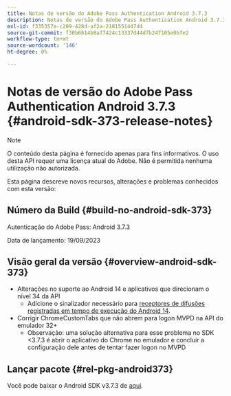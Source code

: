 ```yaml
---
title: Notas de versão do Adobe Pass Authentication Android 3.7.3
description: Notas de versão do Adobe Pass Authentication Android 3.7.3
exl-id: f335357e-c209-428d-af2a-2181551447d4
source-git-commit: f30b6814b8a77424c13337d44d7b247105e0bfe2
workflow-type: tm+mt
source-wordcount: '146'
ht-degree: 0%

---
```


# Notas de versão do Adobe Pass Authentication Android 3.7.3 {#android-sdk-373-release-notes}

>[!NOTE]
>
>O conteúdo desta página é fornecido apenas para fins informativos. O uso desta API requer uma licença atual do Adobe. Não é permitida nenhuma utilização não autorizada.

Esta página descreve novos recursos, alterações e problemas conhecidos com esta versão:

## Número da Build {#build-no-android-sdk-373}

Autenticação do Adobe Pass: Android 3.7.3

Data de lançamento: 19/09/2023



## Visão geral da versão {#overview-android-sdk-373}

* Alterações no suporte ao Android 14 e aplicativos que direcionam o nível 34 da API
   * Adicione o sinalizador necessário para [receptores de difusões registradas em tempo de execução do Android 14](https://developer.android.com/about/versions/14/behavior-changes-14#runtime-receivers-exported).
* Corrigir ChromeCustomTabs que não abrem para logon MVPD na API do emulador 32+
   * Observação: uma solução alternativa para esse problema no SDK &lt;3.7.3 é abrir o aplicativo do Chrome no emulador e concluir a configuração dele antes de tentar fazer logon no MVPD


## Lançar pacote {#rel-pkg-android373}

Você pode baixar o Android SDK v3.7.3 de [aqui](https://tve.zendesk.com/hc/en-us/articles/204963219-Android-Native-AccessEnabler-Library).
